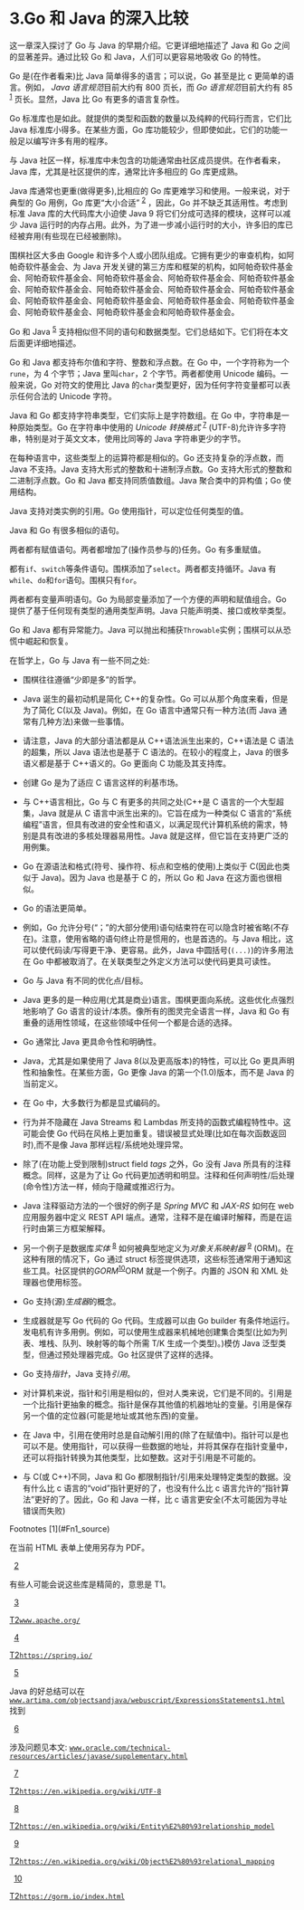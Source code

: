 # 3.Go 和 Java 的深入比较

这一章深入探讨了 Go 与 Java 的早期介绍。它更详细地描述了 Java 和 Go 之间的显著差异。通过比较 Go 和 Java，人们可以更容易地吸收 Go 的特性。

Go 是(在作者看来)比 Java 简单得多的语言；可以说，Go 甚至是比 c 更简单的语言。例如， *Java 语言规范*目前大约有 800 页长，而 *Go 语言规范*目前大约有 85 <sup>[1](#Fn1)</sup> 页长。显然，Java 比 Go 有更多的语言复杂性。

Go 标准库也是如此。就提供的类型和函数的数量以及纯粹的代码行而言，它们比 Java 标准库小得多。在某些方面，Go 库功能较少，但即使如此，它们的功能一般足以编写许多有用的程序。

与 Java 社区一样，标准库中未包含的功能通常由社区成员提供。在作者看来，Java 库，尤其是社区提供的库，通常比许多相应的 Go 库更成熟。

Java 库通常也更重(做得更多),比相应的 Go 库更难学习和使用。一般来说，对于典型的 Go 用例，Go 库更“大小合适” <sup>[2](#Fn2)</sup> ，因此，Go 并不缺乏其适用性。考虑到标准 Java 库的大代码库大小迫使 Java 9 将它们分成可选择的模块，这样可以减少 Java 运行时的内存占用。此外，为了进一步减小运行时的大小，许多旧的库已经被弃用(有些现在已经被删除)。

围棋社区大多由 Google 和许多个人或小团队组成。它拥有更少的审查机构，如阿帕奇软件基金会、为 Java 开发关键的第三方库和框架的机构，如阿帕奇软件基金会、阿帕奇软件基金会、阿帕奇软件基金会、阿帕奇软件基金会、阿帕奇软件基金会、阿帕奇软件基金会、阿帕奇软件基金会、阿帕奇软件基金会、阿帕奇软件基金会、阿帕奇软件基金会、阿帕奇软件基金会、阿帕奇软件基金会、阿帕奇软件基金会、阿帕奇软件基金会、阿帕奇软件基金会和阿帕奇软件基金会。

Go 和 Java <sup>[5](#Fn5)</sup> 支持相似但不同的语句和数据类型。它们总结如下。它们将在本文后面更详细地描述。

Go 和 Java 都支持布尔值和字符、整数和浮点数。在 Go 中，一个字符称为一个`rune`，为 4 个字节；Java 里叫`char`，2 个字节。两者都使用 Unicode 编码。一般来说，Go 对符文的使用比 Java 的`char`类型更好，因为任何字符变量都可以表示任何合法的 Unicode 字符。

Java 和 Go 都支持字符串类型，它们实际上是字符数组。在 Go 中，字符串是一种原始类型。Go 在字符串中使用的 *Unicode* *转换格式* <sup>[7](#Fn7)</sup> (UTF-8)允许许多字符串，特别是对于英文文本，使用比同等的 Java 字符串更少的字节。

在每种语言中，这些类型上的运算符都是相似的。Go 还支持复杂的浮点数，而 Java 不支持。Java 支持大形式的整数和十进制浮点数。Go 支持大形式的整数和二进制浮点数。Go 和 Java 都支持同质值数组。Java 聚合类中的异构值；Go 使用结构。

Java 支持对类实例的引用。Go 使用指针，可以定位任何类型的值。

Java 和 Go 有很多相似的语句。

两者都有赋值语句。两者都增加了(操作员参与的)任务。Go 有多重赋值。

都有`if`、`switch`等条件语句。围棋添加了`select`。两者都支持循环。Java 有`while`、`do`和`for`语句。围棋只有`for`。

两者都有变量声明语句。Go 为局部变量添加了一个方便的声明和赋值组合。Go 提供了基于任何现有类型的通用类型声明。Java 只能声明类、接口或枚举类型。

Go 和 Java 都有异常能力。Java 可以抛出和捕获`Throwable`实例；围棋可以从恐慌中崛起和恢复。

在哲学上，Go 与 Java 有一些不同之处:

*   围棋往往遵循“少即是多”的哲学。

*   Java 诞生的最初动机是简化 C++的复杂性。Go 可以从那个角度来看，但是为了简化 C(以及 Java)。例如，在 Go 语言中通常只有一种方法(而 Java 通常有几种方法)来做一些事情。

*   请注意，Java 的大部分语法都是从 C++语法派生出来的，C++语法是 C 语法的超集，所以 Java 语法也是基于 C 语法的。在较小的程度上，Java 的很多语义都是基于 C++语义的。Go 更面向 C 功能及其支持库。

*   创建 Go 是为了适应 C 语言这样的利基市场。

*   与 C++语言相比，Go 与 C 有更多的共同之处(C++是 C 语言的一个大型超集，Java 就是从 C 语言中派生出来的)。它旨在成为一种类似 C 语言的“系统编程”语言，但具有改进的安全性和语义，以满足现代计算机系统的需求，特别是具有改进的多核处理器易用性。Java 就是这样，但它旨在支持更广泛的用例集。

*   Go 在源语法和格式(符号、操作符、标点和空格的使用)上类似于 C(因此也类似于 Java)。因为 Java 也是基于 C 的，所以 Go 和 Java 在这方面也很相似。

*   Go 的语法更简单。

*   例如，Go 允许分号(“；”的大部分使用)语句结束符在可以隐含时被省略(不存在)。注意，使用省略的语句终止符是惯用的，也是首选的。与 Java 相比，这可以使代码读/写得更干净、更容易。此外，Java 中圆括号(`(...)`)的许多用法在 Go 中都被取消了。在关联类型之外定义方法可以使代码更具可读性。

*   Go 与 Java 有不同的优化点/目标。

*   Java 更多的是一种应用(尤其是商业)语言。围棋更面向系统。这些优化点强烈地影响了 Go 语言的设计/本质。像所有的图灵完全语言一样，Java 和 Go 有重叠的适用性领域，在这些领域中任何一个都是合适的选择。

*   Go 通常比 Java 更具命令性和明确性。

*   Java，尤其是如果使用了 Java 8(以及更高版本)的特性，可以比 Go 更具声明性和抽象性。在某些方面，Go 更像 Java 的第一个(1.0)版本，而不是 Java 的当前定义。

*   在 Go 中，大多数行为都是显式编码的。

*   行为并不隐藏在 Java Streams 和 Lambdas 所支持的函数式编程特性中。这可能会使 Go 代码在风格上更加重复。错误被显式处理(比如在每次函数返回时),而不是像 Java 那样远程/系统地处理异常。

*   除了(在功能上受到限制)struct field *tags* 之外，Go 没有 Java 所具有的注释概念。同样，这是为了让 Go 代码更加透明和明显。注释和任何声明性/后处理(命令性)方法一样，倾向于隐藏或推迟行为。

*   Java 注释驱动方法的一个很好的例子是 *Spring* *MVC* 和 *JAX-RS* 如何在 web 应用服务器中定义 REST API 端点。通常，注释不是在编译时解释，而是在运行时由第三方框架解释。

*   另一个例子是数据库*实体* <sup>[8](#Fn8)</sup> 如何被典型地定义为*对象关系映射器* <sup>[9](#Fn9)</sup> (ORM)。在这种有限的情况下，Go 通过 struct 标签提供选项，这些标签通常用于通知这些工具。社区提供的*GORM*<sup>[10](#Fn10)</sup>ORM 就是一个例子。内置的 JSON 和 XML 处理器也使用标签。

*   Go 支持(源)*生成器*的概念。

*   生成器就是写 Go 代码的 Go 代码。生成器可以由 Go builder 有条件地运行。发电机有许多用例。例如，可以使用生成器来机械地创建集合类型(比如为列表<t>、堆栈<t>、队列<t>、映射<k t="">等的每个所需 T/K 生成一个类型)。)模仿 Java 泛型类型，但通过预处理器完成。Go 社区提供了这样的选择。</k></t></t></t>

*   Go 支持*指针*，Java 支持*引用*。

*   对计算机来说，指针和引用是相似的，但对人类来说，它们是不同的。引用是一个比指针更抽象的概念。指针是保存其他值的机器地址的变量。引用是保存另一个值的定位器(可能是地址或其他东西)的变量。

*   在 Java 中，引用在使用时总是自动解引用的(除了在赋值中)。指针可以是也可以不是。使用指针，可以获得一些数据的地址，并将其保存在指针变量中，还可以将指针转换为其他类型，比如整数。这对于引用是不可能的。

*   与 C(或 C++)不同，Java 和 Go 都限制指针/引用来处理特定类型的数据。没有什么比 c 语言的“void”指针更好的了，也没有什么比 c 语言允许的“指针算法”更好的了。因此，Go 和 Java 一样，比 c 语言更安全(不太可能因为寻址错误而失败)

<aside aria-label="Footnotes" class="FootnoteSection" epub:type="footnotes">Footnotes [1](#Fn1_source)

在当前 HTML 表单上使用另存为 PDF。

  [2](#Fn2_source)

有些人可能会说这些库是精简的，意思是 T1。

  [3](#Fn3_source)

[T2`www.apache.org/`](http://www.apache.org/)

  [4](#Fn4_source)

[T2`https://spring.io/`](https://spring.io/)

  [5](#Fn5_source)

Java 的好总结可以在 [`www.artima.com/objectsandjava/webuscript/ExpressionsStatements1.html`](http://www.artima.com/objectsandjava/webuscript/ExpressionsStatements1.html) 找到

  [6](#Fn6_source)

涉及问题见本文: [`www.oracle.com/technical-resources/articles/javase/supplementary.html`](http://www.oracle.com/technical-resources/articles/javase/supplementary.html)

  [7](#Fn7_source)

[T2`https://en.wikipedia.org/wiki/UTF-8`](https://en.wikipedia.org/wiki/UTF-8)

  [8](#Fn8_source)

[T2`https://en.wikipedia.org/wiki/Entity%E2%80%93relationship_model`](https://en.wikipedia.org/wiki/Entity%25E2%2580%2593relationship_model)

  [9](#Fn9_source)

[T2`https://en.wikipedia.org/wiki/Object%E2%80%93relational_mapping`](https://en.wikipedia.org/wiki/Object%25E2%2580%2593relational_mapping)

  [10](#Fn10_source)

[T2`https://gorm.io/index.html`](https://gorm.io/index.html)

 </aside>